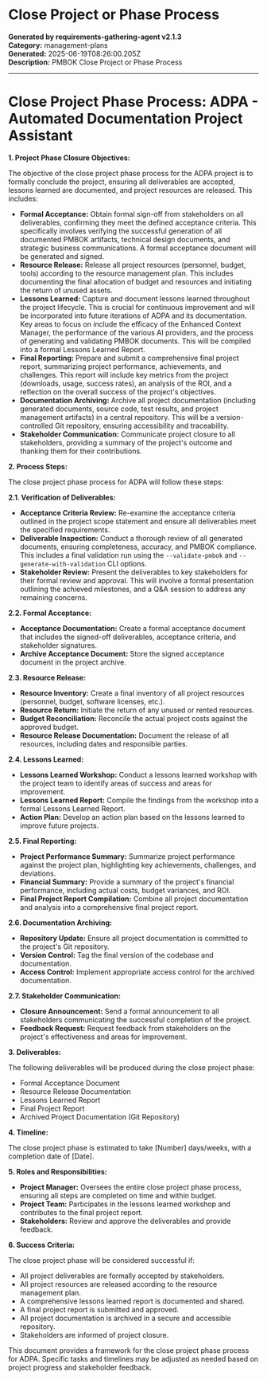 # Close Project or Phase Process

**Generated by requirements-gathering-agent v2.1.3**  
**Category:** management-plans  
**Generated:** 2025-06-19T08:26:00.205Z  
**Description:** PMBOK Close Project or Phase Process

---

# Close Project Phase Process: ADPA - Automated Documentation Project Assistant

**1. Project Phase Closure Objectives:**

The objective of the close project phase process for the ADPA project is to formally conclude the project, ensuring all deliverables are accepted, lessons learned are documented, and project resources are released.  This includes:

* **Formal Acceptance:** Obtain formal sign-off from stakeholders on all deliverables, confirming they meet the defined acceptance criteria.  This specifically involves verifying the successful generation of all documented PMBOK artifacts, technical design documents, and strategic business communications.  A formal acceptance document will be generated and signed.
* **Resource Release:**  Release all project resources (personnel, budget, tools) according to the resource management plan. This includes documenting the final allocation of budget and resources and initiating the return of unused assets.
* **Lessons Learned:** Capture and document lessons learned throughout the project lifecycle. This is crucial for continuous improvement and will be incorporated into future iterations of ADPA and its documentation. Key areas to focus on include the efficacy of the Enhanced Context Manager, the performance of the various AI providers, and the process of generating and validating PMBOK documents.  This will be compiled into a formal Lessons Learned Report.
* **Final Reporting:**  Prepare and submit a comprehensive final project report, summarizing project performance, achievements, and challenges. This report will include key metrics from the project (downloads, usage, success rates), an analysis of the ROI, and a reflection on the overall success of the project's objectives.
* **Documentation Archiving:**  Archive all project documentation (including generated documents, source code, test results, and project management artifacts) in a central repository. This will be a version-controlled Git repository, ensuring accessibility and traceability.
* **Stakeholder Communication:**  Communicate project closure to all stakeholders, providing a summary of the project's outcome and thanking them for their contributions.

**2. Process Steps:**

The close project phase process for ADPA will follow these steps:

**2.1. Verification of Deliverables:**

* **Acceptance Criteria Review:** Re-examine the acceptance criteria outlined in the project scope statement and ensure all deliverables meet the specified requirements.
* **Deliverable Inspection:** Conduct a thorough review of all generated documents, ensuring completeness, accuracy, and PMBOK compliance. This includes a final validation run using the `--validate-pmbok` and `--generate-with-validation` CLI options.
* **Stakeholder Review:** Present the deliverables to key stakeholders for their formal review and approval.  This will involve a formal presentation outlining the achieved milestones, and a Q&A session to address any remaining concerns.

**2.2. Formal Acceptance:**

* **Acceptance Documentation:** Create a formal acceptance document that includes the signed-off deliverables, acceptance criteria, and stakeholder signatures.
* **Archive Acceptance Document:**  Store the signed acceptance document in the project archive.

**2.3. Resource Release:**

* **Resource Inventory:**  Create a final inventory of all project resources (personnel, budget, software licenses, etc.).
* **Resource Return:** Initiate the return of any unused or rented resources.
* **Budget Reconciliation:**  Reconcile the actual project costs against the approved budget.
* **Resource Release Documentation:** Document the release of all resources, including dates and responsible parties.

**2.4. Lessons Learned:**

* **Lessons Learned Workshop:** Conduct a lessons learned workshop with the project team to identify areas of success and areas for improvement.
* **Lessons Learned Report:**  Compile the findings from the workshop into a formal Lessons Learned Report.
* **Action Plan:**  Develop an action plan based on the lessons learned to improve future projects.

**2.5. Final Reporting:**

* **Project Performance Summary:**  Summarize project performance against the project plan, highlighting key achievements, challenges, and deviations.
* **Financial Summary:**  Provide a summary of the project's financial performance, including actual costs, budget variances, and ROI.
* **Final Project Report Compilation:** Combine all project documentation and analysis into a comprehensive final project report.

**2.6. Documentation Archiving:**

* **Repository Update:** Ensure all project documentation is committed to the project's Git repository.
* **Version Control:**  Tag the final version of the codebase and documentation.
* **Access Control:**  Implement appropriate access control for the archived documentation.

**2.7. Stakeholder Communication:**

* **Closure Announcement:**  Send a formal announcement to all stakeholders communicating the successful completion of the project.
* **Feedback Request:**  Request feedback from stakeholders on the project's effectiveness and areas for improvement.

**3. Deliverables:**

The following deliverables will be produced during the close project phase:

* Formal Acceptance Document
* Resource Release Documentation
* Lessons Learned Report
* Final Project Report
* Archived Project Documentation (Git Repository)

**4. Timeline:**

The close project phase is estimated to take [Number] days/weeks, with a completion date of [Date].

**5. Roles and Responsibilities:**

* **Project Manager:** Oversees the entire close project phase process, ensuring all steps are completed on time and within budget.
* **Project Team:**  Participates in the lessons learned workshop and contributes to the final project report.
* **Stakeholders:**  Review and approve the deliverables and provide feedback.

**6. Success Criteria:**

The close project phase will be considered successful if:

* All project deliverables are formally accepted by stakeholders.
* All project resources are released according to the resource management plan.
* A comprehensive lessons learned report is documented and shared.
* A final project report is submitted and approved.
* All project documentation is archived in a secure and accessible repository.
* Stakeholders are informed of project closure.


This document provides a framework for the close project phase process for ADPA.  Specific tasks and timelines may be adjusted as needed based on project progress and stakeholder feedback.
